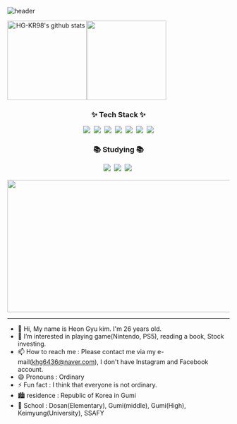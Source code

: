 ![header](https://capsule-render.vercel.app/api?type=waving&text=HG-KR98's_Git-Hub&fontColor=FFFFFF)

<div align="center" style="display: flex; flex-direction: row;">
  <a href="https://github.com/HG-KR98"><img align="center" style="height:180px;" src="https://github-readme-stats.vercel.app/api?username=HG-KR98&show_icons=true&include_all_commits=true&theme=nord&hide_border=true" alt="HG-KR98's github stats" /></a>
 <a href="https://github.com/HG-KR98"><img align="center" style="height:180px" src="https://github-readme-stats.vercel.app/api/top-langs/?username=HG-KR98&layout=compact&theme=nord&hide_border=true" /></a>
</div>

<h3 align="center">✨ Tech Stack ✨</h3>
<div align="center">
  <img src="https://img.shields.io/badge/javascript-F7DF1E.svg?style=for-the-badge&logo=javascript&logoColor=20232a" />&nbsp
  <img src="https://img.shields.io/badge/html-E34F26.svg?style=for-the-badge&logo=html5&logoColor=white" />&nbsp
  <img src="https://img.shields.io/badge/python-3670A0?style=for-the-badge&logo=python&logoColor=ffdd54" />&nbsp
  <img src="https://img.shields.io/badge/Vue-4FC08D?style=for-the-badge&logo=vuedotjs&logoColor=black" />&nbsp
  <img src="https://img.shields.io/badge/Django-092E20?style=for-the-badge&logo=django&logoColor=white" />&nbsp
  <img src="https://img.shields.io/badge/Bootstrap-7952B3?style=for-the-badge&logo=bootstrap&logoColor=white" />&nbsp
  <img src="https://img.shields.io/badge/react-20232a.svg?style=for-the-badge&logo=react&logoColor=61DAFB" />
</div>

<h3 align="center">📚 Studying 📚</h3>
<div align="center">
  <img src="https://img.shields.io/badge/java-000000.svg?style=for-the-badge&logo=openjdk&logoColor=white" />&nbsp
  <img src="https://img.shields.io/badge/Spring-6DB33F.svg?style=for-the-badge&logo=spring&logoColor=white" />&nbsp 
  <img src="https://img.shields.io/badge/Spring Boot-6DB33F.svg?style=for-the-badge&logo=springboot&logoColor=white" />&nbsp
</div>

<br/>

<div align="center">
<a href="https://github.com/devxb/gitanimals">
<img
  src="https://render.gitanimals.org/farms/HG-KR98"
  width="600"
  height="300"
/>
</a>
</div>

<hr/>

- 👋 Hi, My name is Heon Gyu kim. I'm 26 years old.
- 👀 I’m interested in playing game(Nintendo, PS5), reading a book, Stock investing. 
- 📫 How to reach me : Please contact me via my e-mail(khg6436@naver.com), I don't have Instagram and Facebook account.
- 😄 Pronouns : Ordinary 
- ⚡ Fun fact : I think that everyone is not ordinary.
- 🏙️ residence : Republic of Korea in Gumi
- 🏫 School : Dosan(Elementary), Gumi(middle), Gumi(High), Keimyung(University), SSAFY

<!---
HG-KR98/HG-KR98 is a ✨ special ✨ repository because its `README.md` (this file) appears on your GitHub profile.
You can click the Preview link to take a look at your changes.
--->
